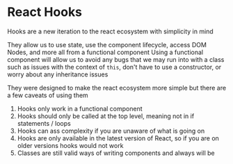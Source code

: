# React Hooks

Hooks are a new iteration to the react ecosystem with simplicity in mind

They allow us to use state, use the component lifecycle, access DOM Nodes, and more all from a functional component
Using a functional component will allow us to avoid any bugs that we may run into with a class such as issues with the context of `this`, don't have to use a constructor, or worry about any inheritance issues

They were designed to make the react ecosystem more simple but there are a few caveats of using them
1. Hooks only work in a functional component
2. Hooks should only be called at the top level, meaning not in if statements / loops
3. Hooks can ass complexity if you are unaware of what is going on
4. Hooks are only available in the latest version of React, so if you are on older versions hooks would not work
5. Classes are still valid ways of writing components and always will be
